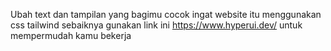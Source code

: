 Ubah text dan tampilan yang bagimu cocok
ingat website itu menggunakan css tailwind 
sebaiknya gunakan link ini https://www.hyperui.dev/ untuk mempermudah kamu bekerja
